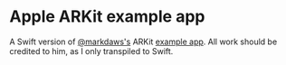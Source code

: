 # Apple ARKit example app

A Swift version of [@markdaws's](https://github.com/markdaws) ARKit [example app](https://github.com/markdaws/arkit-by-example). All work should be credited to him, as I only transpiled to Swift.
